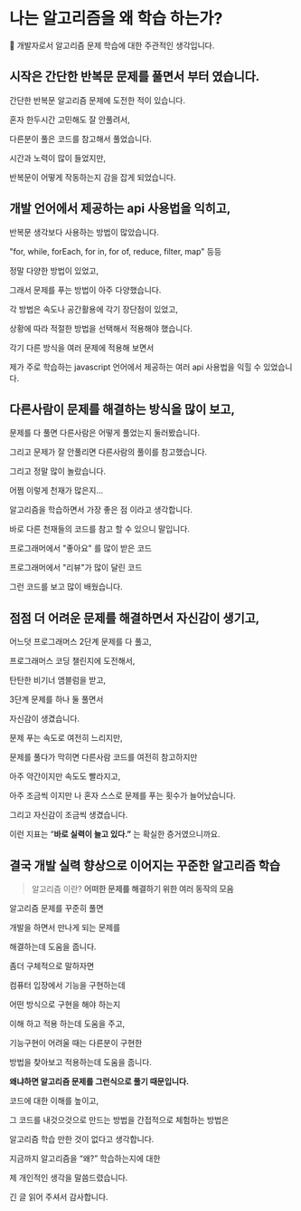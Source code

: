 # 나는 알고리즘을 왜 학습 하는가?

🏁 개발자로서 알고리즘 문제 학습에 대한 주관적인 생각입니다.

## 시작은 간단한 반복문 문제를 풀면서 부터 였습니다.

간단한 반복문 알고리즘 문제에 도전한 적이 있습니다.

혼자 한두시간 고민해도 잘 안풀려서,

다른분이 풀은 코드를 참고해서 풀었습니다.

시간과 노력이 많이 들었지만,

반복문이 어떻게 작동하는지 감을 잡게 되었습니다.

## 개발 언어에서 제공하는 api 사용법을 익히고,

반복문 생각보다 사용하는 방법이 많았습니다.

"for, while, forEach, for in, for of, reduce, filter, map" 등등

정말 다양한 방법이 있었고,

그래서 문제를 푸는 방법이 아주 다양했습니다.

각 방법은 속도나 공간활용에 각기 장단점이 있었고,

상황에 따라 적절한 방법을 선택해서 적용해야 했습니다.

각기 다른 방식을 여러 문제에 적용해 보면서

제가 주로 학습하는 javascript 언어에서 제공하는 여러 api 사용법을 익힐 수 있었습니다.

## 다른사람이 문제를 해결하는 방식을 많이 보고,

문제를 다 풀면 다른사람은 어떻게 풀었는지 둘러봤습니다.

그리고 문제가 잘 안풀리면 다른사람의 풀이를 참고했습니다.

그리고 정말 많이 놀랐습니다.

어쩜 이렇게 천재가 많은지…

알고리즘을 학습하면서 가장 좋은 점 이라고 생각합니다.

바로 다른 천재들의 코드를 참고 할 수 있으니 말입니다.

프로그래머에서 "좋아요" 를 많이 받은 코드

프로그래머에서 "리뷰"가 많이 달린 코드

그런 코드를 보고 많이 배웠습니다.

## 점점 더 어려운 문제를 해결하면서 자신감이 생기고,

어느덧 프로그래머스 2단계 문제를 다 풀고,

프로그래머스 코딩 챌린지에 도전해서,

탄탄한 비기너 앰블럼을 받고,

3단계 문제를 하나 둘 풀면서

자신감이 생겼습니다.

문제 푸는 속도로 여전히 느리지만,

문제를 풀다가 막히면 다른사람 코드를 여전히 참고하지만

아주 약간이지만 속도도 빨라지고,

아주 조금씩 이지만 나 혼자 스스로 문제를 푸는 횟수가 늘어났습니다.

그리고 자신감이 조금씩 생겼습니다.

이런 지표는 “**바로 실력이 늘고 있다.”** 는 확실한 증거였으니까요.

## 결국 개발 실력 향상으로 이어지는 꾸준한 알고리즘 학습

> 알고리즘 이란? **어떠한 문제를 해결하기 위한 여러 동작의 모음**

알고리즘 문제를 꾸준히 풀면

개발을 하면서 만나게 되는 문제를

해결하는데 도움을 줍니다.

좀더 구체적으로 말하자면

컴퓨터 입장에서 기능을 구현하는데

어떤 방식으로 구현을 해야 하는지

이해 하고 적용 하는데 도움을 주고,

기능구현이 어려울 때는 다른분이 구현한

방법을 찾아보고 적용하는데 도움을 줍니다.

**왜냐하면 알고리즘 문제를 그런식으로 풀기 때문입니다.**

코드에 대한 이해를 높이고,

그 코드를 내것으것으로 만드는 방법을 간접적으로 체험하는 방법은

알고리즘 학습 만한 것이 없다고 생각합니다.

지금까지 알고리즘을 “왜?” 학습하는지에 대한

제 개인적인 생각을 말씀드렸습니다.

긴 글 읽어 주셔서 감사합니다.
